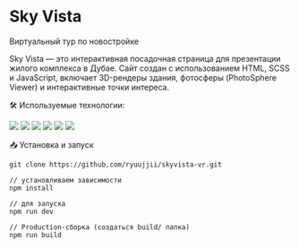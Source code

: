 # Sky Vista

Виртуальный тур по новостройке

Sky Vista — это интерактивная посадочная страница для презентации жилого комплекса в Дубае. Сайт создан с использованием HTML, SCSS и JavaScript, включает 3D-рендеры здания, фотосферы (PhotoSphere Viewer) и интерактивные точки интереса.

🛠️ Используемые технологии:

<img src="https://img.shields.io/badge/HTML-%23E34F26.svg?logo=html5&logoColor=white"/> <img src="https://img.shields.io/badge/Scss-C69?logo=sass&logoColor=fff" /> <img src="https://img.shields.io/badge/JavaScript-F7DF1E?logo=javascript&logoColor=000" /> <img src="https://custom-icon-badges.demolab.com/badge/Photo Sphere Viewer-039be5.svg?logo=photo-sphere-viewer&logoColor"/> <img src="https://img.shields.io/badge/Swiper.js-6332F6?logo=swiper&logoColor=fff"/> <img src="https://custom-icon-badges.demolab.com/badge/Fancyapps-white.svg?logo=fancybox&logoColor"/>

📥 Установка и запуск

```
git clone https://github.com/ryuujjii/skyvista-vr.git

// установливаем зависимости
npm install

// для запуска
npm run dev

// Production-сборка (создаться build/ папка)
npm run build
```
